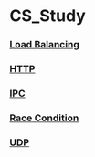 # CS_Study
### [Load Balancing](./load_balancing.md)

### [HTTP](./http.md)

### [IPC](./ipc.md)

### [Race Condition](./race_condition.md)

### [UDP](./udp.md)


